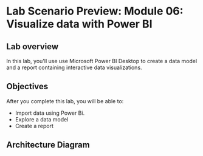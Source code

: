 # Lab Scenario Preview: Module 06: Visualize data with Power BI

## Lab overview

In this lab, you'll use use Microsoft Power BI Desktop to create a data model and a report containing interactive data visualizations.

## Objectives

After you complete this lab, you will be able to:

- Import data using Power Bi.
- Explore a data model
- Create a report

## Architecture Diagram




